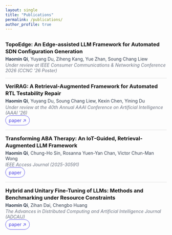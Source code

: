 ```yaml
---
layout: single
title: "Publications"
permalink: /publications/
author_profile: true
---
```


<style>
/* ---------- Page-local styles: force high contrast in light mode, nice in dark mode ---------- */
.pubs { margin-top: .5rem; }

/* LIGHT mode (default) */
.pubs .pub-title      { margin: 0 0 .25rem 0; line-height: 1.35; font-weight: 700; color: #111 !important; }
.pubs .pub-authors    { margin-bottom: .15rem; color: #374151 !important; }   /* slate-700 */
.pubs .pub-venue      { color: #6b7280 !important; font-style: italic; }      /* slate-500 */
.pubs .item           { padding: .9rem 0; border-bottom: 1px solid rgba(0,0,0,.14); }
.pubs .item:last-child{ border-bottom: none; }

/* DARK mode overrides */
@media (prefers-color-scheme: dark) {
  .pubs .pub-title   { color: #e5e7eb !important; }  /* slate-200 */
  .pubs .pub-authors { color: #e5e7eb !important; }
  .pubs .pub-venue   { color: #cbd5e1 !important; }  /* slate-300 */
  .pubs .item        { border-bottom: 1px solid rgba(255,255,255,.18); }
}

/* “paper” pill button */
.pubs .btn{
  display:inline-block; padding:.2rem .6rem; border-radius:9999px; font-size:.9rem;
  line-height:1.6; text-decoration:none; transition:background .15s ease,color .15s ease,border-color .15s ease;
}
.pubs .btn-paper{ color:#4f46e5; border:1px solid #4f46e5; background:transparent; }
.pubs .btn-paper:hover{ background:#4f46e5; color:#fff; border-color:#4338ca; }
@media (prefers-color-scheme: dark){
  .pubs .btn-paper{ color:#a78bfa; border-color:#a78bfa; }
  .pubs .btn-paper:hover{ background:#a78bfa; color:#111827; border-color:#c4b5fd; }
}
.pubs .btn + .btn{ margin-left:.35rem; }
</style>

<div class="pubs">

  <div class="item">
    <h3 class="pub-title">TopoEdge: An Edge-assisted LLM Framework for Automated SDN Configuration Generation</h3>
    <div class="pub-authors"><strong>Haomin Qi</strong>, Yuyang Du, Ziheng Kang, Yue Zhan, Soung Chang Liew</div>
    <div class="pub-venue"><em>Under review at IEEE Consumer Communications &amp; Networking Conference 2026 (CCNC ’26 Poster)</em></div>
  </div>

  <div class="item">
    <h3 class="pub-title">VeriRAG: A Retrieval-Augmented Framework for Automated RTL Testability Repair</h3>
    <div class="pub-authors"><strong>Haomin Qi</strong>, Yuyang Du, Soung Chang Liew, Kexin Chen, Yining Du</div>
    <div class="pub-venue"><em>Under review at the 40th Annual AAAI Conference on Artificial Intelligence (AAAI ’26)</em></div>
    <div class="pub-links">
      <a class="btn btn-paper" href="https://arxiv.org/abs/2507.15664" target="_blank" rel="noopener">paper ↗</a>
    </div>
  </div>

  <div class="item">
    <h3 class="pub-title">Transforming ABA Therapy: An IoT-Guided, Retrieval-Augmented LLM Framework</h3>
    <div class="pub-authors"><strong>Haomin Qi</strong>, Chung-Ho Sin, Rosanna Yuen-Yan Chan, Victor Chun-Man Wong</div>
    <div class="pub-venue"><em>IEEE Access Journal (2025-30591)</em></div>
    <div class="pub-links">
      <a class="btn btn-paper" href="/files/ABA-RAG.pdf" target="_blank" rel="noopener">paper</a>
    </div>
  </div>

  <div class="item">
    <h3 class="pub-title">Hybrid and Unitary Fine-Tuning of LLMs: Methods and Benchmarking under Resource Constraints</h3>
    <div class="pub-authors"><strong>Haomin Qi</strong>, Zihan Dai, Chengbo Huang</div>
    <div class="pub-venue"><em>The Advances in Distributed Computing and Artificial Intelligence Journal (ADCAIJ)</em></div>
    <div class="pub-links">
      <a class="btn btn-paper" href="https://arxiv.org/abs/2507.18076" target="_blank" rel="noopener">paper ↗</a>
    </div>
  </div>

</div>
